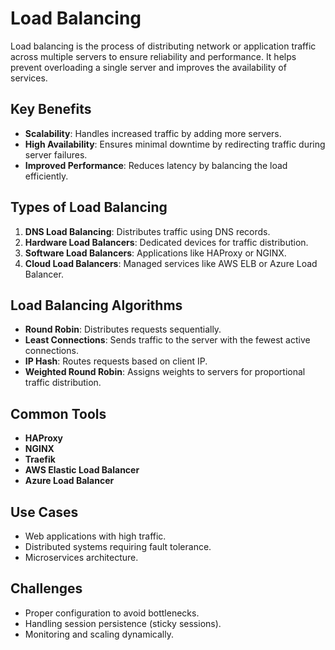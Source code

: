 # Load Balancing

Load balancing is the process of distributing network or application traffic across multiple servers to ensure reliability and performance. It helps prevent overloading a single server and improves the availability of services.

## Key Benefits
- **Scalability**: Handles increased traffic by adding more servers.
- **High Availability**: Ensures minimal downtime by redirecting traffic during server failures.
- **Improved Performance**: Reduces latency by balancing the load efficiently.

## Types of Load Balancing
1. **DNS Load Balancing**: Distributes traffic using DNS records.
2. **Hardware Load Balancers**: Dedicated devices for traffic distribution.
3. **Software Load Balancers**: Applications like HAProxy or NGINX.
4. **Cloud Load Balancers**: Managed services like AWS ELB or Azure Load Balancer.

## Load Balancing Algorithms
- **Round Robin**: Distributes requests sequentially.
- **Least Connections**: Sends traffic to the server with the fewest active connections.
- **IP Hash**: Routes requests based on client IP.
- **Weighted Round Robin**: Assigns weights to servers for proportional traffic distribution.

## Common Tools
- **HAProxy**
- **NGINX**
- **Traefik**
- **AWS Elastic Load Balancer**
- **Azure Load Balancer**

## Use Cases
- Web applications with high traffic.
- Distributed systems requiring fault tolerance.
- Microservices architecture.

## Challenges
- Proper configuration to avoid bottlenecks.
- Handling session persistence (sticky sessions).
- Monitoring and scaling dynamically.
